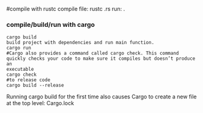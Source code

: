 #compile with rustc
compile file: rustc <filename>.rs
run: .<filename>
### compile/build/run with cargo
```
cargo build
build project with dependencies and run main function.
cargo run
#Cargo also provides a command called cargo check. This command quickly checks your code to make sure it compiles but doesn’t produce an 
executable
cargo check 
#to release code
cargo build --release
```
Running cargo build for the first time also causes Cargo to create a new file at the top level: Cargo.lock
